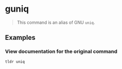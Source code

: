 # guniq

> This command is an alias of GNU `uniq`.

## Examples

### View documentation for the original command

```bash
tldr uniq
```
